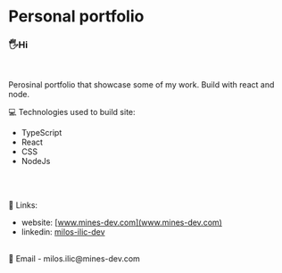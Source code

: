 # Personal portfolio
### 🖐Hi 
<br/>


Perosinal portfolio that showcase some of my work. Build with react and node. 

💻 Technologies used to build site:
 - TypeScript
 - React
 - CSS
 - NodeJs
<br/>
<br/>  

🔗 Links:
-  website:  [www.mines-dev.com](www.mines-dev.com) 
-  linkedin: [milos-ilic-dev](www.linkedin.com/milos-ilic-dev)

<br/>
📧 Email - milos.ilic@mines-dev.com
